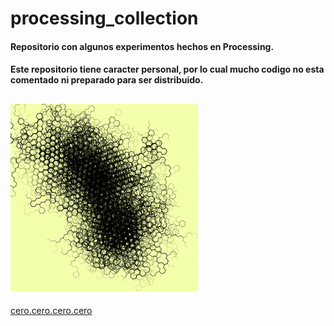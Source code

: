 # processing_collection  

#### Repositorio con algunos experimentos hechos en Processing.  
#### Este repositorio tiene caracter personal, por lo cual mucho codigo no esta comentado ni preparado para ser distribuido.  
![image selection](/code/images.gif)  
 ----
 [cero.cero.cero.cero](https://www.instagram.com/cero.cero.cero.cero/)
